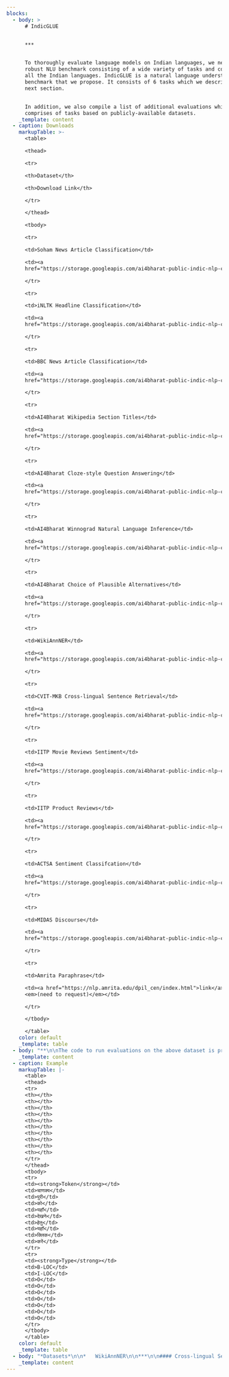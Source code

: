 ```yaml
---
blocks:
  - body: >
      # IndicGLUE


      ***


      To thoroughly evaluate language models on Indian languages, we need a
      robust NLU benchmark consisting of a wide variety of tasks and covering
      all the Indian languages. IndicGLUE is a natural language understanding
      benchmark that we propose. It consists of 6 tasks which we describe in the
      next section.


      In addition, we also compile a list of additional evaluations which
      comprises of tasks based on publicly-available datasets.
    _template: content
  - caption: Downloads
    markupTable: >-
      <table>

      <thead>

      <tr>

      <th>Dataset</th>

      <th>Download Link</th>

      </tr>

      </thead>

      <tbody>

      <tr>

      <td>Soham News Article Classification</td>

      <td><a
      href="https://storage.googleapis.com/ai4bharat-public-indic-nlp-corpora/evaluations/soham-articles.tar.gz">link</a></td>

      </tr>

      <tr>

      <td>iNLTK Headline Classification</td>

      <td><a
      href="https://storage.googleapis.com/ai4bharat-public-indic-nlp-corpora/evaluations/inltk-headlines.tar.gz">link</a></td>

      </tr>

      <tr>

      <td>BBC News Article Classification</td>

      <td><a
      href="https://storage.googleapis.com/ai4bharat-public-indic-nlp-corpora/evaluations/bbc-articles.tar.gz">link</a></td>

      </tr>

      <tr>

      <td>AI4Bharat Wikipedia Section Titles</td>

      <td><a
      href="https://storage.googleapis.com/ai4bharat-public-indic-nlp-corpora/evaluations/wiki-section-titles.tar.gz">link</a></td>

      </tr>

      <tr>

      <td>AI4Bharat Cloze-style Question Answering</td>

      <td><a
      href="https://storage.googleapis.com/ai4bharat-public-indic-nlp-corpora/evaluations/wiki-cloze.tar.gz">link</a></td>

      </tr>

      <tr>

      <td>AI4Bharat Winnograd Natural Language Inference</td>

      <td><a
      href="https://storage.googleapis.com/ai4bharat-public-indic-nlp-corpora/evaluations/wnli-translated.tar.gz">link</a></td>

      </tr>

      <tr>

      <td>AI4Bharat Choice of Plausible Alternatives</td>

      <td><a
      href="https://storage.googleapis.com/ai4bharat-public-indic-nlp-corpora/evaluations/copa-translated.tar.gz">link</a></td>

      </tr>

      <tr>

      <td>WikiAnnNER</td>

      <td><a
      href="https://storage.googleapis.com/ai4bharat-public-indic-nlp-corpora/evaluations/wikiann-ner.tar.gz">link</a></td>

      </tr>

      <tr>

      <td>CVIT-MKB Cross-lingual Sentence Retrieval</td>

      <td><a
      href="https://storage.googleapis.com/ai4bharat-public-indic-nlp-corpora/evaluations/cvit-mkb.tar.gz">link</a></td>

      </tr>

      <tr>

      <td>IITP Movie Reviews Sentiment</td>

      <td><a
      href="https://storage.googleapis.com/ai4bharat-public-indic-nlp-corpora/evaluations/iitp-movie-reviews.tar.gz">link</a></td>

      </tr>

      <tr>

      <td>IITP Product Reviews</td>

      <td><a
      href="https://storage.googleapis.com/ai4bharat-public-indic-nlp-corpora/evaluations/iitp-product-reviews.tar.gz">link</a></td>

      </tr>

      <tr>

      <td>ACTSA Sentiment Classifcation</td>

      <td><a
      href="https://storage.googleapis.com/ai4bharat-public-indic-nlp-corpora/evaluations/actsa.tar.gz">link</a></td>

      </tr>

      <tr>

      <td>MIDAS Discourse</td>

      <td><a
      href="https://storage.googleapis.com/ai4bharat-public-indic-nlp-corpora/evaluations/midas-discourse.tar.gz">link</a></td>

      </tr>

      <tr>

      <td>Amrita Paraphrase</td>

      <td><a href="https://nlp.amrita.edu/dpil_cen/index.html">link</a>
      <em>(need to request)</em></td>

      </tr>

      </tbody>

      </table>
    color: default
    _template: table
  - body: "**\n\nThe code to run evaluations on the above dataset is provided in the\_[IndicBERT repo](https://github.com/AI4Bharat/indic-bert). To find the source of each dataset, please refer the\_[citations](https://indicnlp.ai4bharat.org/indic-glue/#citations).\n\n### Tasks\n\n#### News Category Classification\n\nPredict the genre of a given news article. The dataset contains around 125k news articles across 9 Indian languages. Example:\n\n*Article Snippet*:\n\n```\nகர்நாடக சட்டப் பேரவையில் வெற்றி பெற்ற எம்எல்ஏக்கள் இன்று பதவியேற்றுக் கொண்ட நிலையில் , காங்கிரஸ் எம்எல்ஏ ஆனந்த் சிங் க்கள் ஆப்சென்ட் ஆகி அதிர்ச்சியை ஏற்படுத்தியுள்ளார் . உச்சநீதிமன்ற உத்தரவுப்படி இன்று மாலை முதலமைச்சர் எடியூரப்பா இன்று நம்பிக்கை வாக்கெடுப்பு நடத்தி பெரும்பான்மையை நிரூபிக்க உச்சநீதிமன்றம் உத்தரவிட்டது . \r\n\n```\n\n*Category*: Politics\n\n*Datasets*\n\n*   AI4Bharat\n*   Soham Articles Genre Classification\n*   iNLTK Headlines Genre Classifcation\n*   BBC News Articles\n\n***\n\n#### Headline Prediction\n\nPredict the correct headline for a news article from a given list of four candidate headlines. The dataset contains around 880k examples across 11 Indian languages. Example:\n\n*News Article:*\n\n```\n ರಾಷ್ಟ್ರೀಯ\\nಪುಣೆ: 23 ವರ್ಷದ ಇನ್ಫೋಸಿಸ್ ಮಹಿಳಾ ಟೆಕ್ಕಿಯೊಬ್ಬರನ್ನು ನಡು ರಸ್ತೆಯಲ್ಲಿಯೇ ಮಾರಾಕಾಸ್ತ್ರಗಳಿಂದ ಬರ್ಬರವಾಗಿ ಹತ್ಯೆ ಮಾಡಿರುವ ಘಟನೆ ಪುಣೆಯಲ್ಲಿ ಶನಿವಾರ ರಾತ್ರಿ ನಡೆದಿದೆ.\\nಅಂತರ ದಾಸ್ ಕೊಲೆಯಾದ ಮಹಿಳಾ ಟೆಕ್ಕಿಯಾಗಿದ್ದಾರೆ. ಅಂತರಾ ಅವರು ಪಶ್ಚಿಮ ಬಂಗಾಳದ ಮೂಲದವರಾಗಿದ್ದಾರೆ. ಕಳೆದ ರಾತ್ರಿ 8.00 ಗಂಟೆ ಸುಮಾರಿಗೆ ಕೆಲಸ ಮುಗಿಸಿ ಮನೆಗೆ ತೆರಳುತ್ತಿದ್ದ ಸಂದರ್ಭದಲ್ಲಿ ಅಂತರಾ ಅವರ ಮೇಲೆ ದಾಳಿ ಮಾಡಿರುವ ದುಷ್ಕರ್ಮಿಗಳು ಮಾರಾಕಾಸ್ತ್ರಗಳಿಂದ ಹಲ್ಲೆ ನಡೆಸಿದ್ದಾರೆಂದು ಪೊಲೀಸರು ಹೇಳಿದ್ದಾರೆ.\\nದಾಳಿ ನಡೆಸಿದ ನಂತರ ರಕ್ತದ ಮಡುವಿನಲ್ಲಿ ಬಿದ್ದು ಒದ್ದಾಡುತ್ತಿದ್ದ ಅಂತರಾ ಅವರನ್ನು ಸ್ಥಳೀಯರು ಆಸ್ಪತ್ರೆಗೆ ದಾಳಸಿದ್ದಾರೆ. ಆದರೆ, ಆಸ್ಪತ್ರೆಗೆ ದಾಖಲಿಸುವಷ್ಟರಲ್ಲಿ ಅಂತರಾ ಅವರು ಸಾವನ್ನಪ್ಪಿದ್ದಾರೆಂದು ಅವರು ಹೇಳಿದ್ದಾರೆ.\\nಪ್ರಕರಣ ದಾಖಲಿಸಿಕೊಂಡಿರುವ ಪೊಲೀಸರು ತನಿಖೆ ಆರಂಭಿಸಿದ್ದಾರೆ\",\r\n\n```\n\n*   *Candidate 1*: ಇನ್ಫೋಸಿಸ್ ಮಹಿಳಾ ಟೆಕ್ಕಿಯ ಬರ್ಬರ ಹತ್ಯೆ\_*\\[correct answer]*\n*   *Candidate 2:*\_ಮಾನಸಿಕ ಅಸ್ವಸ್ಥೆ ಮೇಲೆ ಮಕ್ಕಳ ಕಳ್ಳಿ ಎಂದು ಭೀಕರ ಹಲ್ಲೆ\n*   *Candidate 3:*\_ಕಸಬ ಬೆಂಗ್ರೆಯಲ್ಲಿ ಮುಸುಕುಧಾರಿಗಳ ತಂಡದಿಂದ ಮೂವರು ಯುವಕರ ಮೇಲೆ ಹಲ್ಲೆ : ಓರ್ವ ಗಂಭೀರ\n*   *Candidate 4:*\_ಕಣಿವೆ ರಾಜ್ಯದಲ್ಲಿ mobile ಬಂದ್, ಪ್ರಿಂಟಿಂಗ್ ಪ್ರೆಸ್ ಮೇಲೆ ದಾಳಿ\n\n*Datasets*\n\n*   AI4Bharat\n\n***\n\n#### Wikipedia Section Title Prediction\n\nPredict the correct title for a Wikipedia section from a given list of four candidate titles. The dataset has 400k examples across 11 Indian languages.\n\n*Section Text*:\n\n```\n2005માં, જેકમેન નિર્માણ કંપની, સીડ પ્રોડકશન્સ ઊભી કરવા તેના લાંબાસમયના મદદનીશ જહોન પાલેર્મો સાથે જોડાયા, જેમનો પ્રથમ પ્રોજેકટ 2007માં વિવા લાફલિન હતો. જેકમેનની અભિનેત્રી પત્ની ડેબોરા-લી ફર્નેસ પણ કંપનીમાં જોડાઈ, અને પાલેર્મોએ પોતાના, ફર્નેસ અને જેકમેન માટે “ યુનિટી ” અર્થવાળા લખાણની આ ત્રણ વીંટીઓ બનાવી.[૨૭] ત્રણેયના સહયોગ અંગે જેકમેને જણાવ્યું કે “ મારી જિંદગીમાં જેમની સાથે મેં કામ કર્યું તે ભાગીદારો અંગે ડેબ અને જહોન પાલેર્મો અંગે હું ખૂબ નસીબદાર છું. ખરેખર તેથી કામ થયું. અમારી પાસે જુદું જુદું સાર્મથ્ય હતું. હું તે પસંદ કરતો હતો. I love it. તે ખૂબ ઉત્તેજક છે. ”[૨૮]ફોકસ આધારિત સીડ લેબલ, આમન્ડા સ્કિવેઈટઝર, કેથરિન ટેમ્બલિન, એલન મંડેલબમ અને જોય મરિનો તેમજ સાથે સિડની આધારિત નિર્માણ કચેરીનું સંચાલન કરનાર અલાના ફ્રીનો સમાવેશ થતાં કદમાં વિસ્તૃત બની. આ કંપીનોનો ઉદ્દેશ જેકમેનના વતનના દેશની સ્થાનિક પ્રતિભાને કામે લેવા મધ્યમ બજેટવાળી ફિલ્મો બનાવવાનો છે. \r\n\n```\n\n*   *Candidate 1:*\_એકસ-મેન\n*   *Candidate 2:*\_કારકીર્દિ\n*   *Candidate 3:*\_નિર્માણ કંપન \\[*correct answer*]\n*   *Candidate 4:*\_ઓસ્ટ્રેલિય\n\n*Datasets*\n\n*   AI4Bharat\n\n***\n\n#### Cloze-style Question Answering\n\nGiven a text with an entity randomly masked, the task is to predict that masked entity from a list of 4 candidate entities. The dataset contains around 239k examples across 11 languages. Example:\n\n*Text*\n\n```\nਹੋਮੀ ਭਾਬਾ ਦਾ ਜਨਮ 1949 ਈ ਨੂਂ ਮੁੰਬਈ ਵਿੱਚ ਪਾਰਸੀ ਪਰਿਵਾਰ ਵਿੱਚ ਹੋਇਆ । ਸੇਂਟ ਮੇਰੀ ਤੋਂ ਮੁਢਲੀ ਸਿਖਿਆ ਪ੍ਰਾਪਤ ਕਰਕੇ ਉਹ ਬੰਬੇ ਯੂਨੀਵਰਸਿਟੀ ਗ੍ਰੈਜੁਏਸ਼ਨ ਲਈ ਚਲਾ ਗਿਆ । ਇਸ ਤੋਂ ਬਾਅਦ ਉਹ ਉਚੇਰੀ ਸਿਖਿਆ ਲਈ <MASK> ਚਲਾ ਗਿਆ । ਉਸਨੇ ਓਥੇ ਆਕਸਫੋਰਡ ਯੂਨੀਵਰਸਿਟੀ ਤੋਂ ਐਮ.ਏ ਅਤੇ ਐਮ ਫਿਲ ਦੀਆਂ ਡਿਗਰੀਆਂ ਪ੍ਰਾਪਤ ਕੀਤੀਆਂ । ਤਕਰੀਬਨ ਦਸ ਸਾਲ ਤਕ ਉਸਨੇ ਸੁਸੈਕਸ ਯੂਨੀਵਰਸਿਟੀ ਦੇ ਅੰਗਰੇਜ਼ੀ ਵਿਭਾਗ ਵਿੱਚ ਬਤੌਰ ਲੈਕਚਰਾਰ ਕਾਰਜ ਨਿਭਾਇਆ । ਇਸਤੋਂ ਇਲਾਵਾ ਹੋਮੀ ਭਾਬਾ ਪੈਨਸੁਲਵੇਨਿਆ , ਸ਼ਿਕਾਗੋ ਅਤੇ ਅਮਰੀਕਾ ਦੀ ਹਾਰਵਰਡ ਯੂਨੀਵਰਸਿਟੀ ਵਿੱਚ ਵੀ ਪ੍ਰੋਫ਼ੇਸਰ ਦੇ ਆਹੁਦੇ ਤੇ ਰਿਹਾ ।\r\n\n```\n\n*   *Candidate 1*: ਬਰਤਾਨੀਆ\_*\\[correct answer]*\n*   *Candidate 2*: ਭਾਰਤ\n*   *Candidate 3*: ਸ਼ਿਕਾਗੋ\n*   *Candidate 4*: ਪਾਕਿਸਤਾਨ\n\n*Datasets*\n\n*   AI4Bharat\n\n***\n\n#### Named Entity Recognition\n\nRecognize entities and their coarse types in a sequence of words. The dataset contains around 787k examples across 11 Indian languages.\n"
    _template: content
  - caption: Example
    markupTable: |-
      <table>
      <thead>
      <tr>
      <th></th>
      <th></th>
      <th></th>
      <th></th>
      <th></th>
      <th></th>
      <th></th>
      <th></th>
      <th></th>
      <th></th>
      </tr>
      </thead>
      <tbody>
      <tr>
      <td><strong>Token</strong></td>
      <td>चाणक्य</td>
      <td>पुरी</td>
      <td>को</td>
      <td>यहाँ</td>
      <td>देखने</td>
      <td>हेतु</td>
      <td>यहाँ</td>
      <td>क्लिक</td>
      <td>करें</td>
      </tr>
      <tr>
      <td><strong>Type</strong></td>
      <td>B-LOC</td>
      <td>I-LOC</td>
      <td>O</td>
      <td>O</td>
      <td>O</td>
      <td>O</td>
      <td>O</td>
      <td>O</td>
      <td>O</td>
      </tr>
      </tbody>
      </table>
    color: default
    _template: table
  - body: "*Datasets*\n\n*   WikiAnnNER\n\n***\n\n#### Cross-lingual Sentence Retrieval\n\nGiven a sentence in language $L\\_1$ the task is to retrieve its translation from a set of candidate sentences in language $L\\_2$. The dataset contains around 39k parallel sentence pairs across 8 Indian languages. Example:\n\n*Input Sentence*\n\n```\nIn the health sector the nation has now moved ahead from the conventional approach.\r\n\n```\n\n*Retrieve the following translation from a set of 4886 sentences:*\n\n```\nആരോഗ്യമേഖലയില് ഇന്ന് രാജ്യം പരമ്പരാഗത രീതികളില് നിന്ന് മുന്നേറിക്കഴിഞ്ഞു.\r\n\n```\n\n*Datasets*\n\n*   CVIT-Mann ki baat test set\n\n***\n\n#### Natural Language Inference\n\n*Datasets*\n\n*   AI4Bharat Winnograd Natural Language Inference (WNLI)\n*   AI4Bharat Choice of Plausible Alternatives (COPA)\n\nThese are translations of the WNLI and COPA datasets into some Indian languages.\n\n***\n\n#### Sentiment Analysis\n\n*Datasets*\n\n*   IITP Movie Reviews Sentiment\n*   IITP Product Reviews\n*   ACTSA Sentiment Classifcation\n\n***\n\n#### Discourse Analysis\n\n*Datasets*\n\n*   MIDAS Discourse\n\n***\n\n#### Paraphrase Detection\n\n*Datasets*\n\n*   Amrita Exact Paraphrase Detection\n*   Amrita Rough Paraphrase Detection\n\n***\n\n### Citing\n\nIf you are using IndicGLUE, please cite the following article:\n\n```\n@inproceedings{kakwani2020indicnlpsuite,\r\n    title={{IndicNLPSuite: Monolingual Corpora, Evaluation Benchmarks and Pre-trained Multilingual Language Models for Indian Languages}},\r\n    author={Divyanshu Kakwani and Anoop Kunchukuttan and Satish Golla and Gokul N.C. and Avik Bhattacharyya and Mitesh M. Khapra and Pratyush Kumar},\r\n    year={2020},\r\n    booktitle={Findings of EMNLP},\r\n}\r\n\n```\n\nIf you are using IndicGLUE and additional evaluation datasets in your work, then we request you to use the following detailed citation text so that the original authors of the datasets also get credit for their work. As more authors contribute to this benchmark we will add their references also to the below text.\n\nWe use the IndicGLUE dataset\_`\\cite{kakwani2020indicnlpsuite}`\_which is an evaluation benchmark containing datasets for NLU tasks in Indian languages. Some of these datasets were built from Wikipidea and IndicCorp\_`\\cite{kakwani2020indicnlpsuite}`. In addition, it also contains other publicly available datasets for cross-lingual similarity\_`\\cite{siripragrada-etal-2020-multilingual}`, named entity recognition\_`\\cite{pan-etal-2017-cross}`, paraphrase detection\_`\\cite{Kumar2016DPILFIRE2016OO}`, discourse analysis\_`\\cite{Dhanwal2020AnAD}`, sentiment analysis\_`\\cite{cicling/Akhtar16}`,\_\n\n`\\cite{DBLP:conf/coling/Akhtar0EB16}`,\_\n\n`\\cite{mukku-mamidi-2017-actsa}`\_and genre classification\_`\\footnote{https://github.com/goru001/inltk}`\_\n\n`\\footnote{https://www.kaggle.com/csoham/classification-bengali-news-articles-indicnlp}`\n\n\_`\\footnote{https://github.com/NirantK/hindi2vec/releases/tag/bbc-hindi-v0.1}`. It also contains translations of the original WNLI\_`\\cite{Levesque2011TheWS}`\_and COPA\_`\\cite{Gordon2011SemEval2012T7}`\_datasets in 3 Indian languages.\n\nThe bibtex entries for the above sources is available\_[here](https://indicnlp.ai4bharat.org/papers/indic-glue.bib).\n"
    _template: content
---
```



